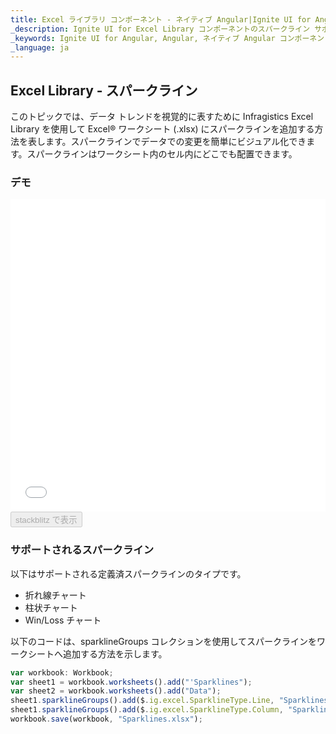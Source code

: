 ```yaml
---
title: Excel ライブラリ コンポーネント - ネイティブ Angular|Ignite UI for Angular
_description: Ignite UI for Excel Library コンポーネントのスパークライン サポート
_keywords: Ignite UI for Angular, Angular, ネイティブ Angular コンポーネント スイート, ネイティブ Angular コントロール, ネイティブ Angular コンポーネント, ネイティブ Angular コンポーネント ライブラリ, Angular Excel ライブラリ, Angular Excel ライブラリ例,  Angular Excel Library コンポーネント, Angular Excel エンジン、スパークライン
_language: ja
---
```


## Excel Library - スパークライン

このトピックでは、データ トレンドを視覚的に表すために Infragistics Excel Library を使用して Excel® ワークシート (.xlsx) にスパークラインを追加する方法を表します。スパークラインでデータでの変更を簡単にビジュアル化できます。スパークラインはワークシート内のセル内にどこでも配置できます。 

### デモ

<div class="sample-container" style="height: 500px">
    <iframe id="excel-library-overview-sample-iframe" 
	src='{environment:demosBaseUrl}/excel-library/working-with-sparklines' 
	width="100%" height="100%" seamless frameBorder="0" onload="onSampleIframeContentLoaded(this);"></iframe>
</div>
<div>
    <button data-localize="stackblitz" disabled class="stackblitz-btn" data-iframe-id="excel-library-overview-sample-iframe" data-demos-base-url="{environment:demosBaseUrl}">stackblitz で表示
    </button> 
</div> 

<div class="divider--half"></div>

### サポートされるスパークライン

以下はサポートされる定義済スパークラインのタイプです。

-   折れ線チャート
-   柱状チャート
-   Win/Loss チャート

以下のコードは、sparklineGroups コレクションを使用してスパークラインをワークシートへ追加する方法を示します。

```typescript
var workbook: Workbook;
var sheet1 = workbook.worksheets().add("'Sparklines");
var sheet2 = workbook.worksheets().add("Data");
sheet1.sparklineGroups().add($.ig.excel.SparklineType.Line, "Sparklines!A1:A1", "Data!A2:A11"); 
sheet1.sparklineGroups().add($.ig.excel.SparklineType.Column, "Sparklines!B1:B1", "Data!A2:A11"); 
workbook.save(workbook, "Sparklines.xlsx");
```
